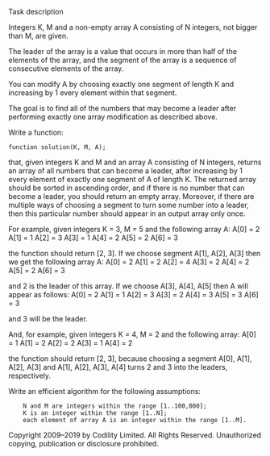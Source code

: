 
Task description

Integers K, M and a non-empty array A consisting of N integers, not bigger than M, are given.

The leader of the array is a value that occurs in more than half of the elements of the array, and the segment of the array is a sequence of consecutive elements of the array.

You can modify A by choosing exactly one segment of length K and increasing by 1 every element within that segment.

The goal is to find all of the numbers that may become a leader after performing exactly one array modification as described above.

Write a function:

    function solution(K, M, A);

that, given integers K and M and an array A consisting of N integers, returns an array of all numbers that can become a leader, after increasing by 1 every element of exactly one segment of A of length K. The returned array should be sorted in ascending order, and if there is no number that can become a leader, you should return an empty array. Moreover, if there are multiple ways of choosing a segment to turn some number into a leader, then this particular number should appear in an output array only once.

For example, given integers K = 3, M = 5 and the following array A:
  A[0] = 2
  A[1] = 1
  A[2] = 3
  A[3] = 1
  A[4] = 2
  A[5] = 2
  A[6] = 3

the function should return [2, 3]. If we choose segment A[1], A[2], A[3] then we get the following array A:
  A[0] = 2
  A[1] = 2
  A[2] = 4
  A[3] = 2
  A[4] = 2
  A[5] = 2
  A[6] = 3

and 2 is the leader of this array. If we choose A[3], A[4], A[5] then A will appear as follows:
  A[0] = 2
  A[1] = 1
  A[2] = 3
  A[3] = 2
  A[4] = 3
  A[5] = 3
  A[6] = 3

and 3 will be the leader.

And, for example, given integers K = 4, M = 2 and the following array:
  A[0] = 1
  A[1] = 2
  A[2] = 2
  A[3] = 1
  A[4] = 2

the function should return [2, 3], because choosing a segment A[0], A[1], A[2], A[3] and A[1], A[2], A[3], A[4] turns 2 and 3 into the leaders, respectively.

Write an efficient algorithm for the following assumptions:

        N and M are integers within the range [1..100,000];
        K is an integer within the range [1..N];
        each element of array A is an integer within the range [1..M].

Copyright 2009–2019 by Codility Limited. All Rights Reserved. Unauthorized copying, publication or disclosure prohibited.

